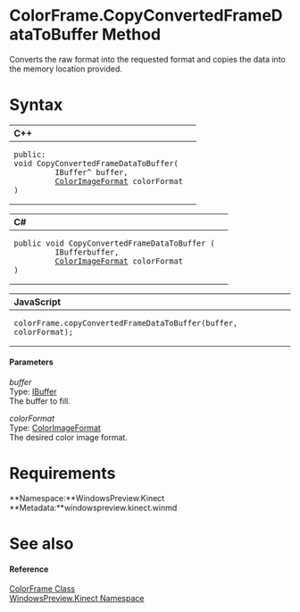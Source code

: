 ColorFrame.CopyConvertedFrameDataToBuffer Method  
================================================  

Converts the raw format into the requested format and copies the data into the memory location provided. <span id="syntaxSection"></span>

Syntax  
======  

<table>
<colgroup>
<col width="100%" />
</colgroup>
<thead>
<tr class="header">
<th align="left">C++</th>
</tr>
</thead>
<tbody>
<tr class="odd">
<td align="left"><pre><code>public:  
void CopyConvertedFrameDataToBuffer(  
         IBuffer^ buffer,  
         <a href="../../ColorImageFormat.md">ColorImageFormat</a> colorFormat  
)</code></pre></td>
</tr>
</tbody>
</table>

<table>
<colgroup>
<col width="100%" />
</colgroup>
<thead>
<tr class="header">
<th align="left">C#</th>
</tr>
</thead>
<tbody>
<tr class="odd">
<td align="left"><pre><code>public void CopyConvertedFrameDataToBuffer (  
         IBufferbuffer,  
         <a href="../../ColorImageFormat.md">ColorImageFormat</a> colorFormat  
)</code></pre></td>
</tr>
</tbody>
</table>

<table>
<colgroup>
<col width="100%" />
</colgroup>
<thead>
<tr class="header">
<th align="left">JavaScript</th>
</tr>
</thead>
<tbody>
<tr class="odd">
<td align="left"><pre><code>colorFrame.copyConvertedFrameDataToBuffer(buffer, colorFormat);</code></pre></td>
</tr>
</tbody>
</table>

<span id="ID4EG"></span>
#### Parameters  

*buffer*    
Type: [IBuffer](http://msdn.microsoft.com/en-us/library/windows.storage.streams.ibuffer.aspx)  
The buffer to fill.  

*colorFormat*    
Type: [ColorImageFormat](../../ColorImageFormat.md)  
The desired color image format.  

<span id="requirements"></span>

Requirements  
============  

**Namespace:**WindowsPreview.Kinect  
**Metadata:**windowspreview.kinect.winmd  

<span id="ID4ECB"></span>

See also  
========  

<span id="ID4EEB"></span>
#### Reference  

[ColorFrame Class](../../ColorFrame_Class.md)  
 [WindowsPreview.Kinect Namespace](../../../Kinect.md)  



<!--Please do not edit the data in the comment block below.-->
<!--
TOCTitle : CopyConvertedFrameDataToBuffer Method
RLTitle : ColorFrame.CopyConvertedFrameDataToBuffer Method
KeywordK : CopyConvertedFrameDataToBuffer method
KeywordK : ColorFrame.CopyConvertedFrameDataToBuffer method
KeywordF : WindowsPreview.Kinect.ColorFrame.CopyConvertedFrameDataToBuffer
KeywordF : ColorFrame.CopyConvertedFrameDataToBuffer
KeywordF : CopyConvertedFrameDataToBuffer
KeywordF : WindowsPreview.Kinect.ColorFrame.CopyConvertedFrameDataToBuffer(Windows.Storage.Streams.IBuffer,WindowsPreview.Kinect.ColorImageFormat)
KeywordA : M:WindowsPreview.Kinect.ColorFrame.CopyConvertedFrameDataToBuffer(Windows.Storage.Streams.IBuffer,WindowsPreview.Kinect.ColorImageFormat)
AssetID : M:WindowsPreview.Kinect.ColorFrame.CopyConvertedFrameDataToBuffer(Windows.Storage.Streams.IBuffer,WindowsPreview.Kinect.ColorImageFormat)
Locale : en-us
CommunityContent : 1
APIType : Managed
APILocation : windowspreview.kinect.winmd
APIName : WindowsPreview.Kinect.ColorFrame.CopyConvertedFrameDataToBuffer
TargetOS : Windows
TopicType : kbSyntax
DevLang : VB
DevLang : CSharp
DevLang : JavaScript
DevLang : C++
DocSet : K4Wv2
ProjType : K4Wv2Proj
Technology : Kinect for Windows
Product : Kinect for Windows SDK v2
productversion : 20
-->
